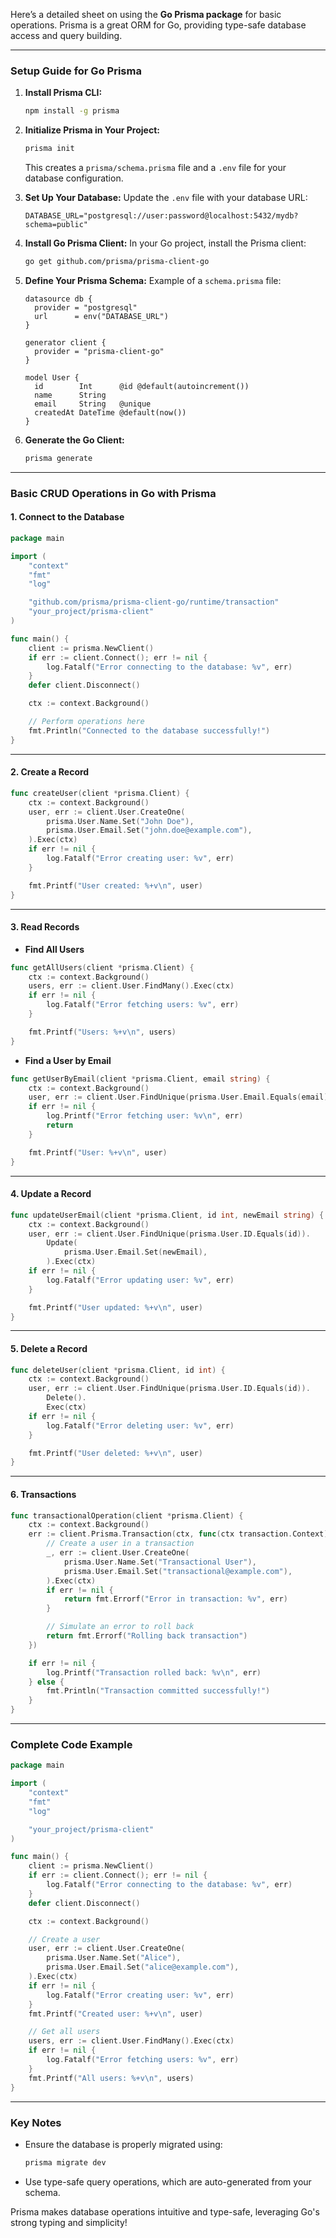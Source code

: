 Here’s a detailed sheet on using the **Go Prisma package** for basic operations. Prisma is a great ORM for Go, providing type-safe database access and query building.

---

### **Setup Guide for Go Prisma**

1. **Install Prisma CLI:**
   ```bash
   npm install -g prisma
   ```

2. **Initialize Prisma in Your Project:**
   ```bash
   prisma init
   ```
   This creates a `prisma/schema.prisma` file and a `.env` file for your database configuration.

3. **Set Up Your Database:**
   Update the `.env` file with your database URL:
   ```dotenv
   DATABASE_URL="postgresql://user:password@localhost:5432/mydb?schema=public"
   ```

4. **Install Go Prisma Client:**
   In your Go project, install the Prisma client:
   ```bash
   go get github.com/prisma/prisma-client-go
   ```

5. **Define Your Prisma Schema:**
   Example of a `schema.prisma` file:
   ```prisma
   datasource db {
     provider = "postgresql"
     url      = env("DATABASE_URL")
   }

   generator client {
     provider = "prisma-client-go"
   }

   model User {
     id        Int      @id @default(autoincrement())
     name      String
     email     String   @unique
     createdAt DateTime @default(now())
   }
   ```

6. **Generate the Go Client:**
   ```bash
   prisma generate
   ```

---

### **Basic CRUD Operations in Go with Prisma**

#### **1. Connect to the Database**
```go
package main

import (
    "context"
    "fmt"
    "log"

    "github.com/prisma/prisma-client-go/runtime/transaction"
    "your_project/prisma-client"
)

func main() {
    client := prisma.NewClient()
    if err := client.Connect(); err != nil {
        log.Fatalf("Error connecting to the database: %v", err)
    }
    defer client.Disconnect()

    ctx := context.Background()

    // Perform operations here
    fmt.Println("Connected to the database successfully!")
}
```

---

#### **2. Create a Record**
```go
func createUser(client *prisma.Client) {
    ctx := context.Background()
    user, err := client.User.CreateOne(
        prisma.User.Name.Set("John Doe"),
        prisma.User.Email.Set("john.doe@example.com"),
    ).Exec(ctx)
    if err != nil {
        log.Fatalf("Error creating user: %v", err)
    }

    fmt.Printf("User created: %+v\n", user)
}
```

---

#### **3. Read Records**
- **Find All Users**
```go
func getAllUsers(client *prisma.Client) {
    ctx := context.Background()
    users, err := client.User.FindMany().Exec(ctx)
    if err != nil {
        log.Fatalf("Error fetching users: %v", err)
    }

    fmt.Printf("Users: %+v\n", users)
}
```

- **Find a User by Email**
```go
func getUserByEmail(client *prisma.Client, email string) {
    ctx := context.Background()
    user, err := client.User.FindUnique(prisma.User.Email.Equals(email)).Exec(ctx)
    if err != nil {
        log.Printf("Error fetching user: %v\n", err)
        return
    }

    fmt.Printf("User: %+v\n", user)
}
```

---

#### **4. Update a Record**
```go
func updateUserEmail(client *prisma.Client, id int, newEmail string) {
    ctx := context.Background()
    user, err := client.User.FindUnique(prisma.User.ID.Equals(id)).
        Update(
            prisma.User.Email.Set(newEmail),
        ).Exec(ctx)
    if err != nil {
        log.Fatalf("Error updating user: %v", err)
    }

    fmt.Printf("User updated: %+v\n", user)
}
```

---

#### **5. Delete a Record**
```go
func deleteUser(client *prisma.Client, id int) {
    ctx := context.Background()
    user, err := client.User.FindUnique(prisma.User.ID.Equals(id)).
        Delete().
        Exec(ctx)
    if err != nil {
        log.Fatalf("Error deleting user: %v", err)
    }

    fmt.Printf("User deleted: %+v\n", user)
}
```

---

#### **6. Transactions**
```go
func transactionalOperation(client *prisma.Client) {
    ctx := context.Background()
    err := client.Prisma.Transaction(ctx, func(ctx transaction.Context) error {
        // Create a user in a transaction
        _, err := client.User.CreateOne(
            prisma.User.Name.Set("Transactional User"),
            prisma.User.Email.Set("transactional@example.com"),
        ).Exec(ctx)
        if err != nil {
            return fmt.Errorf("Error in transaction: %v", err)
        }

        // Simulate an error to roll back
        return fmt.Errorf("Rolling back transaction")
    })

    if err != nil {
        log.Printf("Transaction rolled back: %v\n", err)
    } else {
        fmt.Println("Transaction committed successfully!")
    }
}
```

---

### **Complete Code Example**
```go
package main

import (
    "context"
    "fmt"
    "log"

    "your_project/prisma-client"
)

func main() {
    client := prisma.NewClient()
    if err := client.Connect(); err != nil {
        log.Fatalf("Error connecting to the database: %v", err)
    }
    defer client.Disconnect()

    ctx := context.Background()

    // Create a user
    user, err := client.User.CreateOne(
        prisma.User.Name.Set("Alice"),
        prisma.User.Email.Set("alice@example.com"),
    ).Exec(ctx)
    if err != nil {
        log.Fatalf("Error creating user: %v", err)
    }
    fmt.Printf("Created user: %+v\n", user)

    // Get all users
    users, err := client.User.FindMany().Exec(ctx)
    if err != nil {
        log.Fatalf("Error fetching users: %v", err)
    }
    fmt.Printf("All users: %+v\n", users)
}
```

---

### **Key Notes**
- Ensure the database is properly migrated using:
  ```bash
  prisma migrate dev
  ```
- Use type-safe query operations, which are auto-generated from your schema.

Prisma makes database operations intuitive and type-safe, leveraging Go's strong typing and simplicity!